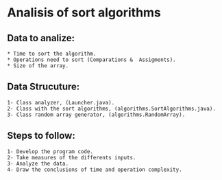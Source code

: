 # Analisis of sort algorithms


## Data to analize:
	* Time to sort the algorithm.
	* Operations need to sort (Comparations &  Assigments).
	* Size of the array.

##  Data Strucuture:
	1- Class analyzer, (Launcher.java).
	2- Class with the sort algorithms, (algorithms.SortAlgorithms.java).
    3- Class random array generator, (algorithms.RandomArray).

## Steps to follow:
	1- Develop the program code.
	2- Take measures of the differents inputs.
	3- Analyze the data.
	4- Draw the conclusions of time and operation complexity.
